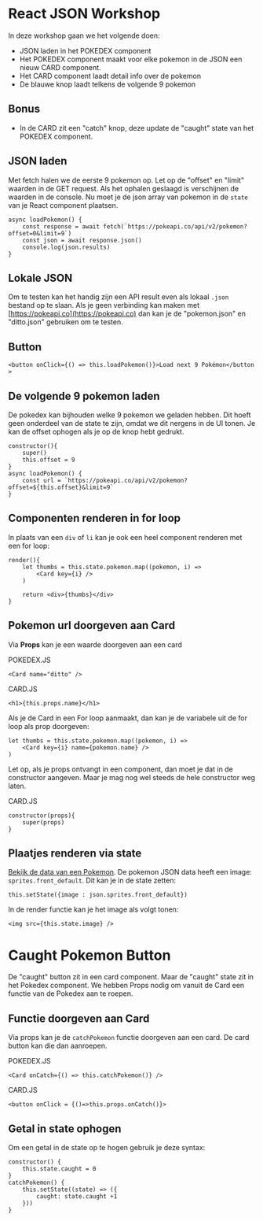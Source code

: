# React JSON Workshop

In deze workshop gaan we het volgende doen:

- JSON laden in het POKEDEX component
- Het POKEDEX component maakt voor elke pokemon in de JSON een nieuw CARD component.
- Het CARD component laadt detail info over de pokemon
- De blauwe knop laadt telkens de volgende 9 pokemon

## Bonus

- In de CARD zit een "catch" knop, deze update de "caught" state van het POKEDEX component.

## JSON laden 

Met fetch halen we de eerste 9 pokemon op. Let op de "offset" en "limit" waarden in de GET request. Als het ophalen geslaagd is verschijnen de waarden in de console. Nu moet je de json array van pokemon in de `state` van je React component plaatsen.

```
async loadPokemon() {
    const response = await fetch(`https://pokeapi.co/api/v2/pokemon?offset=0&limit=9`)
    const json = await response.json()
    console.log(json.results)
} 
```

## Lokale JSON

Om te testen kan het handig zijn een API result even als lokaal `.json` bestand op te slaan. Als je geen verbinding kan maken met [https://pokeapi.co](https://pokeapi.co) dan kan je de "pokemon.json" en "ditto.json" gebruiken om te testen.

## Button

```
<button onClick={() => this.loadPokemon()}>Load next 9 Pokémon</button >
```

## De volgende 9 pokemon laden

De pokedex kan bijhouden welke 9 pokemon we geladen hebben. Dit hoeft geen onderdeel van de state te zijn, omdat we dit nergens in de UI tonen. Je kan de offset ophogen als je op de knop hebt gedrukt.

```
constructor(){
    super()
    this.offset = 9
}
async loadPokemon() {
    const url = `https://pokeapi.co/api/v2/pokemon?offset=${this.offset}&limit=9`
} 
```

## Componenten renderen in for loop

In plaats van een `div` of `li` kan je ook een heel component renderen met een for loop:

```
render(){
    let thumbs = this.state.pokemon.map((pokemon, i) =>
        <Card key={i} />
    )

    return <div>{thumbs}</div>
}
```


## Pokemon url doorgeven aan Card

Via **Props** kan je een waarde doorgeven aan een card

POKEDEX.JS
```
<Card name="ditto" />
```
CARD.JS
```
<h1>{this.props.name}</h1>
```
Als je de Card in een For loop aanmaakt, dan kan je de variabele uit de for loop als prop doorgeven:
```
let thumbs = this.state.pokemon.map((pokemon, i) =>
    <Card key={i} name={pokemon.name} />
)
```

Let op, als je props ontvangt in een component, dan moet je dat in de constructor aangeven. Maar je mag nog wel steeds de hele constructor weg laten.

CARD.JS
```
constructor(props){
    super(props)
}
```

## Plaatjes renderen via state

[Bekijk de data van een Pokemon](https://pokeapi.co/api/v2/pokemon/ditto). De pokemon JSON data heeft een image: `sprites.front_default`. Dit kan je in de state zetten:

```
this.setState({image : json.sprites.front_default})
```

In de render functie kan je het image als volgt tonen:
```
<img src={this.state.image} />
```

# Caught Pokemon Button

De "caught" button zit in een card component. Maar de "caught" state zit in het Pokedex component. We hebben Props nodig om vanuit de Card een functie van de Pokedex aan te roepen.

## Functie doorgeven aan Card

Via props kan je de `catchPokemon` functie doorgeven aan een card. De card button kan die dan aanroepen.

POKEDEX.JS
```
<Card onCatch={() => this.catchPokemon()} />
```
CARD.JS
```
<button onClick = {()=>this.props.onCatch()}>
```

## Getal in state ophogen 

Om een getal in de state op te hogen gebruik je deze syntax:

```
constructor() {
    this.state.caught = 0
}
catchPokemon() {
    this.setState((state) => ({
        caught: state.caught +1
    }))
}
```

